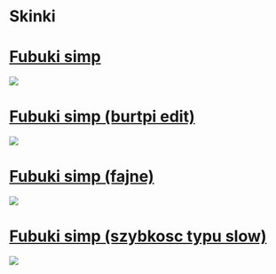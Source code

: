 # Skinki
# [Fubuki simp](https://drive.google.com/file/d/1xGxTYkux00j6-dVRMPJwyineQYPKnYVi/view?usp=sharing)
![](https://i.imgur.com/2Thzw9E.jpg)
<br>
# [Fubuki simp (burtpi edit)](https://drive.google.com/file/d/1dKtCuV8bW0fqX_YSoL9gQg-VRvNubKQM/view?usp=sharing)
![](https://i.imgur.com/vmHtYg5.jpg)
<br>
# [Fubuki simp (fajne)](https://drive.google.com/file/d/1C_l7puNkn20i_EwMXO0bP02yq4rNBZuc/view?usp=sharing)
![](https://i.imgur.com/YVru6IK.jpg)
<br>
# [Fubuki simp (szybkosc typu slow)](https://drive.google.com/file/d/1c3txsc4kIeiucjpisoAMvEIajDw7uvji/view?usp=sharing)
![](blob:https://imgur.com/809a3831-5a69-4e04-a42b-4e3258d1823a)
<br>
